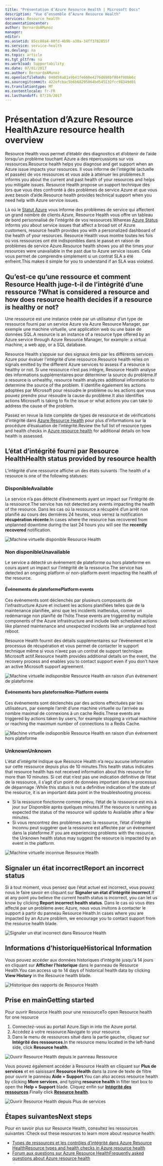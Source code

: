 ```yaml
---
title: "Présentation d’Azure Resource Health | Microsoft Docs"
description: "Vue d’ensemble d’Azure Resource Health"
services: Resource health
documentationcenter: 
author: BernardoAMunoz
manager: 
editor: 
ms.assetid: 85cc88a4-80fd-4b9b-a30a-34ff3782855f
ms.service: service-health
ms.devlang: na
ms.topic: article
ms.tgt_pltfrm: na
ms.workload: Supportability
ms.date: 07/01/2017
ms.author: BernardoAMunoz
ms.openlocfilehash: 040d58a81a9b41fe660e4276d698bf884f90bb6c
ms.sourcegitcommit: 422efcbac5b6b68295064bd545132fcc98349d01
ms.translationtype: MT
ms.contentlocale: fr-FR
ms.lasthandoff: 07/29/2017
---
```

# <a name="azure-resource-health-overview"></a><span data-ttu-id="5dca1-103">Présentation d’Azure Resource Health</span><span class="sxs-lookup"><span data-stu-id="5dca1-103">Azure resource health overview</span></span>
 
<span data-ttu-id="5dca1-104">Resource Health vous permet d’établir des diagnostics et d’obtenir de l’aide lorsqu’un problème touchant Azure a des répercussions sur vos ressources.</span><span class="sxs-lookup"><span data-stu-id="5dca1-104">Resource health helps you diagnose and get support when an Azure issue impacts your resources.</span></span> <span data-ttu-id="5dca1-105">Il vous informe de l’intégrité (actuelle et passée) de vos ressources et vous aide à atténuer les problèmes.</span><span class="sxs-lookup"><span data-stu-id="5dca1-105">It informs you about the current and past health of your resources and helps you mitigate issues.</span></span> <span data-ttu-id="5dca1-106">Resource Health propose un support technique dès lors que vous êtes confronté à des problèmes de service Azure et que vous avez besoin d’aide.</span><span class="sxs-lookup"><span data-stu-id="5dca1-106">Resource health provides technical support when you need help with Azure service issues.</span></span>

<span data-ttu-id="5dca1-107">Là où le [Statut Azure](https://status.azure.com) vous informe des problèmes de service qui affectent un grand nombre de clients Azure, Resource Health vous offre un tableau de bord personnalisé de l’intégrité de vos ressources.</span><span class="sxs-lookup"><span data-stu-id="5dca1-107">Whereas [Azure Status](https://status.azure.com) informs you about service issues that affect a broad set of Azure customers, resource health provides you with a personalized dashboard of the health of your resources.</span></span> <span data-ttu-id="5dca1-108">Resource Health vous montre toutes les fois où vos ressources ont été indisponibles dans le passé en raison de problèmes de service Azure.</span><span class="sxs-lookup"><span data-stu-id="5dca1-108">Resource health shows you all the times your resources were unavailable in the past due to Azure service issues.</span></span> <span data-ttu-id="5dca1-109">Cela vous permet de comprendre simplement si un contrat SLA a été enfreint.</span><span class="sxs-lookup"><span data-stu-id="5dca1-109">This makes it simple for you to understand if an SLA was violated.</span></span> 

## <a name="what-is-considered-a-resource-and-how-does-resource-health-decides-if-a-resource-is-healthy-or-not"></a><span data-ttu-id="5dca1-110">Qu’est-ce qu’une ressource et comment Resource Health juge-t-il de l’intégrité d’une ressource ?</span><span class="sxs-lookup"><span data-stu-id="5dca1-110">What is considered a resource and how does resource health decides if a resource is healthy or not?</span></span>
<span data-ttu-id="5dca1-111">Une ressource est une instance créée par un utilisateur d’un type de ressource fourni par un service Azure via Azure Resource Manager, par exemple une machine virtuelle, une application web ou une base de données SQL.</span><span class="sxs-lookup"><span data-stu-id="5dca1-111">A resource is an instance of a resource type offered by an Azure service through Azure Resource Manager, for example: a virtual machine, a web app, or a SQL database.</span></span>

<span data-ttu-id="5dca1-112">Resource Health s’appuie sur des signaux émis par les différents services Azure pour évaluer l’intégrité d’une ressource.</span><span class="sxs-lookup"><span data-stu-id="5dca1-112">Resource health relies on signals emitted by the different Azure services to assess if a resource is healthy or not.</span></span> <span data-ttu-id="5dca1-113">Si une ressource n’est pas intègre, Resource Health analyse des informations supplémentaires pour déterminer la source du problème.</span><span class="sxs-lookup"><span data-stu-id="5dca1-113">If a resource is unhealthy, resource health analyzes additional information to determine the source of the problem.</span></span> <span data-ttu-id="5dca1-114">Il identifie également les actions adoptées par Microsoft pour résoudre le problème ou les actions que vous pouvez prendre pour résoudre la cause du problème.</span><span class="sxs-lookup"><span data-stu-id="5dca1-114">It also identifies actions Microsoft is taking to fix the issue or what actions you can take to address the cause of the problem.</span></span> 

<span data-ttu-id="5dca1-115">Passez en revue la liste complète de types de ressource et de vérifications d’intégrité dans [Azure Resource Health](resource-health-checks-resource-types.md) pour plus d’informations sur la procédure d’évaluation de l’intégrité.</span><span class="sxs-lookup"><span data-stu-id="5dca1-115">Review the full list of resource types and health checks in [Azure resource health](resource-health-checks-resource-types.md) for additional details on how health is assessed.</span></span>

## <a name="health-status-provided-by-resource-health"></a><span data-ttu-id="5dca1-116">L’état d’intégrité fourni par Resource Health</span><span class="sxs-lookup"><span data-stu-id="5dca1-116">Health status provided by resource health</span></span>
<span data-ttu-id="5dca1-117">L’intégrité d’une ressource affiche un des états suivants :</span><span class="sxs-lookup"><span data-stu-id="5dca1-117">The health of a resource is one of the following statuses:</span></span>

### <a name="available"></a><span data-ttu-id="5dca1-118">Disponible</span><span class="sxs-lookup"><span data-stu-id="5dca1-118">Available</span></span>
<span data-ttu-id="5dca1-119">Le service n’a pas détecté d’événements ayant un impact sur l’intégrité de la ressource.</span><span class="sxs-lookup"><span data-stu-id="5dca1-119">The service has not detected any events impacting the health of the resource.</span></span> <span data-ttu-id="5dca1-120">Dans les cas où la ressource a récupéré d’un arrêt non planifié au cours des dernières 24 heures, vous verrez la notification **récupération récente**.</span><span class="sxs-lookup"><span data-stu-id="5dca1-120">In cases where the resource has recovered from unplanned downtime during the last 24 hours you will see the **recently recovered** notification.</span></span>

![Machine virtuelle disponible Resource Health](./media/resource-health-overview/Available.png)

### <a name="unavailable"></a><span data-ttu-id="5dca1-122">Non disponible</span><span class="sxs-lookup"><span data-stu-id="5dca1-122">Unavailable</span></span>
<span data-ttu-id="5dca1-123">Le service a détecté un événement de plateforme ou hors plateforme en cours ayant un impact sur l’intégrité de la ressource.</span><span class="sxs-lookup"><span data-stu-id="5dca1-123">The service has detected an ongoing platform or non-platform event impacting the health of the resource.</span></span>

#### <a name="platform-events"></a><span data-ttu-id="5dca1-124">Événements de plateforme</span><span class="sxs-lookup"><span data-stu-id="5dca1-124">Platform events</span></span>
<span data-ttu-id="5dca1-125">Ces événements sont déclenchés par plusieurs composants de l’infrastructure Azure et incluent les actions planifiées telles que de la maintenance planifiée, ainsi que les incidents inattendus, comme un redémarrage non planifié de l’hôte.</span><span class="sxs-lookup"><span data-stu-id="5dca1-125">These events are triggered by multiple components of the Azure infrastructure and include both scheduled actions like planned maintenance and unexpected incidents like an unplanned host reboot.</span></span>

<span data-ttu-id="5dca1-126">Resource Health fournit des détails supplémentaires sur l’événement et le processus de récupération et vous permet de contacter le support technique même si vous n’avez pas un contrat de support technique Microsoft actif.</span><span class="sxs-lookup"><span data-stu-id="5dca1-126">Resource health provides additional details on the event, the recovery process and enables you to contact support even if you don't have an active Microsoft support agreement.</span></span>

![Machine virtuelle indisponible Resource Health en raison d’un événement de plateforme](./media/resource-health-overview/Unavailable.png)

#### <a name="non-platform-events"></a><span data-ttu-id="5dca1-128">Événements hors plateforme</span><span class="sxs-lookup"><span data-stu-id="5dca1-128">Non-Platform events</span></span>
<span data-ttu-id="5dca1-129">Ces événements sont déclenchés par des actions effectuées par les utilisateurs, par exemple l’arrêt d’une machine virtuelle ou l’arrivée au nombre maximal de connexions à un cache Redis.</span><span class="sxs-lookup"><span data-stu-id="5dca1-129">These events are triggered by actions taken by users, for example stopping a virtual machine or reaching the maximum number of connections to a Redis Cache.</span></span>

![Machine virtuelle indisponible Resource Health en raison d’un événement hors plateforme](./media/resource-health-overview/Unavailable_NonPlatform.png)

### <a name="unknown"></a><span data-ttu-id="5dca1-131">Unknown</span><span class="sxs-lookup"><span data-stu-id="5dca1-131">Unknown</span></span>
<span data-ttu-id="5dca1-132">L’état d’intégrité indique que Resource Health n’a reçu aucune information sur cette ressource depuis plus de 10 minutes.</span><span class="sxs-lookup"><span data-stu-id="5dca1-132">This health status indicates that resource health has not received information about this resource for more than 10 minutes.</span></span> <span data-ttu-id="5dca1-133">Si cet état n’est pas une indication définitive de l’état de la ressource, il s’agit d’un point de données important dans le processus de dépannage :</span><span class="sxs-lookup"><span data-stu-id="5dca1-133">While this status is not a definitive indication of the state of the resource, it is an important data point in the troubleshooting process:</span></span>
* <span data-ttu-id="5dca1-134">Si la ressource fonctionne comme prévu, l’état de la ressource est mis à jour sur Disponible après quelques minutes.</span><span class="sxs-lookup"><span data-stu-id="5dca1-134">If the resource is running as expected the status of the resource will update to Available after a few minutes.</span></span>
* <span data-ttu-id="5dca1-135">Si vous rencontrez des problèmes avec la ressource, l’état d’intégrité Inconnu peut suggérer que la ressource est affectée par un événement dans la plateforme.</span><span class="sxs-lookup"><span data-stu-id="5dca1-135">If you are experiencing problems with the resource, the Unknown health status may suggest the resource is impacted by an event in the platform.</span></span>

![Machine virtuelle inconnue Resource Health](./media/resource-health-overview/Unknown.png)

## <a name="report-an-incorrect-status"></a><span data-ttu-id="5dca1-137">Signaler un état incorrect</span><span class="sxs-lookup"><span data-stu-id="5dca1-137">Report an incorrect status</span></span>
<span data-ttu-id="5dca1-138">Si à tout moment, vous pensez que l’état actuel est incorrect, vous pouvez nous le faire savoir en cliquant sur **Signaler un état d’intégrité incorrect**.</span><span class="sxs-lookup"><span data-stu-id="5dca1-138">If at any point you believe the current health status is incorrect, you can let us know by clicking **Report incorrect health status**.</span></span> <span data-ttu-id="5dca1-139">Dans le cas où vous êtes affecté par un problème avec Azure, nous vous invitons à contacter le support à partir du panneau Resource Health.</span><span class="sxs-lookup"><span data-stu-id="5dca1-139">In cases where you are impacted by an Azure problem, we encourage you to contact support from the resource health blade.</span></span> 

![Signaler un état incorrect dans Resource Health](./media/resource-health-overview/incorrect-status.png)

## <a name="historical-information"></a><span data-ttu-id="5dca1-141">Informations d’historique</span><span class="sxs-lookup"><span data-stu-id="5dca1-141">Historical Information</span></span>
<span data-ttu-id="5dca1-142">Vous pouvez accéder aux données historiques d’intégrité jusqu'à 14 jours en cliquant sur **Afficher l’historique** dans le panneau de Resource Health.</span><span class="sxs-lookup"><span data-stu-id="5dca1-142">You can access up to 14 days of historical health data by clicking **View History** in the Resource health blade.</span></span> 

![Historique des rapports de Resource Health](./media/resource-health-overview/history-blade.png)

## <a name="getting-started"></a><span data-ttu-id="5dca1-144">Prise en main</span><span class="sxs-lookup"><span data-stu-id="5dca1-144">Getting started</span></span>
<span data-ttu-id="5dca1-145">Pour ouvrir Resource Health pour une ressource</span><span class="sxs-lookup"><span data-stu-id="5dca1-145">To open Resource health for one resource</span></span>
1.  <span data-ttu-id="5dca1-146">Connectez-vous au portail Azure.</span><span class="sxs-lookup"><span data-stu-id="5dca1-146">Sign in into the Azure portal.</span></span>
2.  <span data-ttu-id="5dca1-147">Accédez à votre ressource.</span><span class="sxs-lookup"><span data-stu-id="5dca1-147">Navigate to your resource.</span></span>
3.  <span data-ttu-id="5dca1-148">Dans le menu de ressources situé dans la partie gauche, cliquez sur **Intégrité des ressources**.</span><span class="sxs-lookup"><span data-stu-id="5dca1-148">In the resource menu located in the left-hand side, click **Resource health**.</span></span>

![Ouvrir Resource Health depuis le panneau Ressource](./media/resource-health-overview/from-resource-blade.png)

<span data-ttu-id="5dca1-150">Vous pouvez également accéder à Resource Health en cliquant sur **Plus de services** et en saisissant **Resource Health** dans la zone de texte de filtre pour ouvrir le panneau **Aide + Support**.</span><span class="sxs-lookup"><span data-stu-id="5dca1-150">You can also access resource health by clicking **More services**, and typing **resource health** in filter text box to open the **Help + Support** blade.</span></span> <span data-ttu-id="5dca1-151">Cliquez enfin sur [**Intégrité des ressources**](https://ms.portal.azure.com/#blade/Microsoft_Azure_Monitoring/AzureMonitoringBrowseBlade/resourceHealth).</span><span class="sxs-lookup"><span data-stu-id="5dca1-151">Finally click [**Resource health**](https://ms.portal.azure.com/#blade/Microsoft_Azure_Monitoring/AzureMonitoringBrowseBlade/resourceHealth).</span></span>

![Ouvrir Resource Health depuis Plus de services](./media/resource-health-overview/FromOtherServices.png)

## <a name="next-steps"></a><span data-ttu-id="5dca1-153">Étapes suivantes</span><span class="sxs-lookup"><span data-stu-id="5dca1-153">Next steps</span></span>

<span data-ttu-id="5dca1-154">Pour en savoir plus sur Resource Health, consultez les ressources suivantes :</span><span class="sxs-lookup"><span data-stu-id="5dca1-154">Check out these resources to learn more about resource health:</span></span>
-  [<span data-ttu-id="5dca1-155">Types de ressources et les contrôles d’intégrité dans Azure Resource Health</span><span class="sxs-lookup"><span data-stu-id="5dca1-155">Resource types and health checks in Azure resource health</span></span>](resource-health-checks-resource-types.md)
-  [<span data-ttu-id="5dca1-156">Forum aux questions sur Azure Resource Health</span><span class="sxs-lookup"><span data-stu-id="5dca1-156">Frequently asked questions about Azure resource health</span></span>](resource-health-faq.md)





